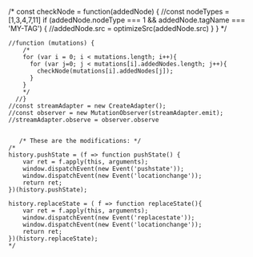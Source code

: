    /*
    const checkNode = function(addedNode) {
        //const nodeTypes = [1,3,4,7,11]
        if (addedNode.nodeType === 1 && addedNode.tagName === 'MY-TAG') {
          //addedNode.src = optimizeSrc(addedNode.src)
        }
    }
    */



    //function (mutations) {               
        /*
        for (var i = 0; i < mutations.length; i++){
          for (var j=0; j < mutations[i].addedNodes.length; j++){
            checkNode(mutations[i].addedNodes[j]);
          }
        }
        */
      //}
    //const streamAdapter = new CreateAdapter();
    //const observer = new MutationObserver(streamAdapter.emit);
    //streamAdapter.observe = observer.observe


       /* These are the modifications: */
    /*
    history.pushState = (f => function pushState() {
        var ret = f.apply(this, arguments);
        window.dispatchEvent(new Event('pushstate'));
        window.dispatchEvent(new Event('locationchange'));
        return ret;
    })(history.pushState);

    history.replaceState = ( f => function replaceState(){
        var ret = f.apply(this, arguments);
        window.dispatchEvent(new Event('replacestate'));
        window.dispatchEvent(new Event('locationchange'));
        return ret;
    })(history.replaceState);
    */